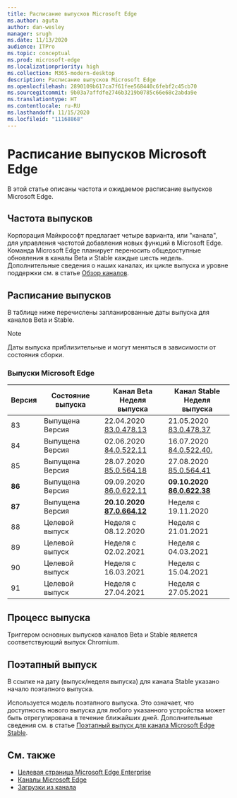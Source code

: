 ```yaml
---
title: Расписание выпусков Microsoft Edge
ms.author: aguta
author: dan-wesley
manager: srugh
ms.date: 11/13/2020
audience: ITPro
ms.topic: conceptual
ms.prod: microsoft-edge
ms.localizationpriority: high
ms.collection: M365-modern-desktop
description: Расписание выпусков Microsoft Edge
ms.openlocfilehash: 2890109b617ca7f61fee568440c6febf2c45cb70
ms.sourcegitcommit: 9b03a7affdfe2746b3219b0785c66e68c2abda9e
ms.translationtype: HT
ms.contentlocale: ru-RU
ms.lasthandoff: 11/15/2020
ms.locfileid: "11168868"
---
```

# Расписание выпусков Microsoft Edge

В этой статье описаны частота и ожидаемое расписание выпусков Microsoft Edge.

## Частота выпусков

Корпорация Майкрософт предлагает четыре варианта, или "канала", для управления частотой добавления новых функций в Microsoft Edge. Команда Microsoft Edge планирует переносить общедоступные обновления в каналы Beta и Stable каждые шесть недель. Дополнительные сведения о наших каналах, их цикле выпуска и уровне поддержки см. в статье [Обзор каналов](https://docs.microsoft.com/DeployEdge/microsoft-edge-channels#channel-overview).

## Расписание выпусков

В таблице ниже перечислены запланированные даты выпуска для каналов Beta и Stable.

> [!NOTE]
> Даты выпуска приблизительные и могут меняться в зависимости от состояния сборки.

### Выпуски Microsoft Edge

| Версия | Состояние выпуска | Канал Beta<br>Неделя выпуска | Канал Stable<br>Неделя выпуска |
|---------|-----|------|--------|
| 83 | Выпущена<br>Версия | 22.04.2020<br>[83.0.478.13](https://docs.microsoft.com/DeployEdge/microsoft-edge-relnote-beta-channel#version-83047813-april-22) | 21.05.2020<br> [83.0.478.37](https://docs.microsoft.com/DeployEdge/microsoft-edge-relnote-stable-channel#version-83047837-may-21) |
| 84 | Выпущена<br>Версия | 02.06.2020<br>[84.0.522.11](https://docs.microsoft.com/DeployEdge/microsoft-edge-relnote-beta-channel#version-84052211-june-2) | 16.07.2020<br> [84.0.522.40.](https://docs.microsoft.com/DeployEdge/microsoft-edge-relnote-stable-channel#version-84052240-july-16) |
| 85 | Выпущена<br>Версия | 28.07.2020<br>[85.0.564.18](https://docs.microsoft.com/DeployEdge/microsoft-edge-relnote-beta-channel#version-85056418-july-28)  | 27.08.2020<br>[85.0.564.41](https://docs.microsoft.com/DeployEdge/microsoft-edge-relnote-stable-channel#version-85056441-august-27) |
| **86** | Выпущена<br>Версия | 09.09.2020<br>[86.0.622.11](https://docs.microsoft.com/DeployEdge/microsoft-edge-relnote-beta-channel#version-86062211-september-9) | **09.10.2020**<br>**[86.0.622.38](https://docs.microsoft.com/deployedge/microsoft-edge-relnote-stable-channel#version-86062238-october-9)** |
| **87** | Выпущена<br>Версия | **20.10.2020**<br>**[87.0.664.12](https://docs.microsoft.com/deployedge/microsoft-edge-relnote-beta-channel#version-87066412--october-20)** | Неделя с 19.11.2020 |
| 88 | Целевой выпуск | Неделя с 08.12.2020 | Неделя с 21.01.2021 |
| 89 | Целевой выпуск | Неделя с 02.02.2021 | Неделя с 04.03.2021 |
| 90 | Целевой выпуск | Неделя с 16.03.2021 | Неделя с 15.04.2021 |
| 91 | Целевой выпуск | Неделя с 27.04.2021 | Неделя с 27.05.2021 |

## Процесс выпуска

Триггером основных выпусков каналов Beta и Stable является соответствующий выпуск Chromium.

## Поэтапный выпуск

В ссылке на дату (выпуск/неделя выпуска) для канала Stable указано начало поэтапного выпуска.

Используется модель поэтапного выпуска. Это означает, что доступность нового выпуска для любого указанного устройства может быть отрегулирована в течение ближайших дней. Дополнительные сведения см. в статье [Поэтапный выпуск для канала Microsoft Edge Stable](microsoft-edge-update-progressive-rollout.md).

## См. также

- [Целевая страница Microsoft Edge Enterprise](https://aka.ms/EdgeEnterprise)
- [Каналы Microsoft Edge](microsoft-edge-channels.md)
- [Загрузки из канала](https://www.microsoft.com/edge/business/download)
